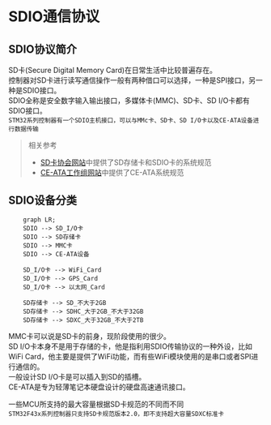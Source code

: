 # SDIO通信协议
## SDIO协议简介
SD卡(Secure Digital Memory Card)在日常生活中比较普遍存在。  
控制器对SD卡进行读写通信操作一般有两种借口可以选择，一种是SPI接口，另一种是SDIO接口。  
SDIO全称是安全数字输入输出接口，多媒体卡(MMC)、SD卡、SD I/O卡都有SDIO接口。  
`STM32系列控制器有一个SDIO主机接口，可以与MMc卡、SD卡、SD I/O卡以及CE-ATA设备进行数据传输`  

> 相关参考  
> + [SD卡协会网站](https://www.sdcard.org)中提供了SD存储卡和SDIO卡的系统规范  
> + [CE-ATA工作组网站](https://www.ce-ata.org)中提供了CE-ATA系统规范  



## SDIO设备分类
```mermaid
	graph LR;
	SDIO --> SD_I/O卡
	SDIO --> SD存储卡
	SDIO --> MMC卡
	SDIO --> CE-ATA设备
	
	SD_I/O卡 --> WiFi_Card
	SD_I/O卡 --> GPS_Card
	SD_I/O卡 --> 以太网_Card
	
	SD存储卡 --> SD_不大于2GB
	SD存储卡 --> SDHC_大于2GB_不大于32GB
	SD存储卡 --> SDXC_大于32GB_不大于2TB

```

MMC卡可以说是SD卡的前身，现阶段使用的很少。  
SD I/O卡本身不是用于存储的卡，他是指利用SDIO传输协议的一种外设，比如WiFi Card，他主要是提供了WiFi功能，而有些WiFi模块使用的是串口或者SPI进行通信的。  
一般设计SD I/O卡是可以插入到SD的插槽。  
CE-ATA是专为轻薄笔记本硬盘设计的硬盘高速通讯接口。


一些MCU所支持的最大容量根据SD卡规范的不同而不同  
`STM32F43x系列控制器只支持SD卡规范版本2.0，即不支持超大容量SDXC标准卡`  

